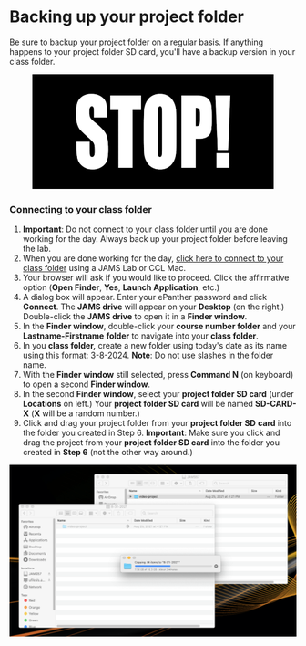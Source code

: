 # Backing up your project folder

Be sure to backup your project folder on a regular basis. If anything happens to your project folder SD card, you'll have a backup version in your class folder.

<figure><img src="../.gitbook/assets/stop-read-step-1.gif" alt=""><figcaption></figcaption></figure>

### Connecting to your class folder

1. **Important**: Do not connect to your class folder until you are done working for the day. Always back up your project folder before leaving the lab.
2. When you are done working for the day, [click here to connect to your class folder](smb://ad.uwm.edu/Shares/\_U\_LS/Courses/JAMS) using a JAMS Lab or CCL Mac.
3. Your browser will ask if you would like to proceed. Click the affirmative option (**Open Finder**, **Yes**, **Launch Application**, etc.)
4. A dialog box will appear. Enter your ePanther password and click **Connect**. The **JAMS drive** will appear on your **Desktop** (on the right.) Double-click the **JAMS drive** to open it in a **Finder window**.
5. In the **Finder window**, double-click your **course number folder** and your **Lastname-Firstname** **folder** to navigate into your **class folder**.
6. In you **class folder,** create a new folder using today's date as its name using this format: 3-8-2024. **Note**: Do not use slashes in the folder name.
7. With the **Finder window** still selected, press **Command N** (on keyboard) to open a second **Finder window**.
8. In the second **Finder window**, select your **project folder SD card** (under **Locations** on left.) Your **project folder SD card** will be named **SD-CARD-X** (**X** will be a random number.)&#x20;
9. Click and drag your project folder from your **project folder SD** **card** into the folder you created in Step 6. **Important**: Make sure you click and drag the project from your **project folder SD card** into the folder you created in **Step 6** (not the other way around.)

![Copying project folder from SD card to class folder.](../.gitbook/assets/backing-up-project-folder.png)


